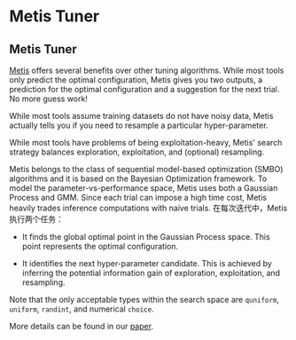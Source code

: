 # Metis Tuner

## Metis Tuner

[Metis](https://www.microsoft.com/en-us/research/publication/metis-robustly-tuning-tail-latencies-cloud-systems/) offers several benefits over other tuning algorithms. While most tools only predict the optimal configuration, Metis gives you two outputs, a prediction for the optimal configuration and a suggestion for the next trial. No more guess work!

While most tools assume training datasets do not have noisy data, Metis actually tells you if you need to resample a particular hyper-parameter.

While most tools have problems of being exploitation-heavy, Metis' search strategy balances exploration, exploitation, and (optional) resampling.

Metis belongs to the class of sequential model-based optimization (SMBO) algorithms and it is based on the Bayesian Optimization framework. To model the parameter-vs-performance space, Metis uses both a Gaussian Process and GMM. Since each trial can impose a high time cost, Metis heavily trades inference computations with naive trials. 在每次迭代中，Metis 执行两个任务：

* It finds the global optimal point in the Gaussian Process space. This point represents the optimal configuration.

* It identifies the next hyper-parameter candidate. This is achieved by inferring the potential information gain of exploration, exploitation, and resampling.

Note that the only acceptable types within the search space are `quniform`, `uniform`, `randint`, and numerical `choice`.

More details can be found in our [paper](https://www.microsoft.com/en-us/research/publication/metis-robustly-tuning-tail-latencies-cloud-systems/).